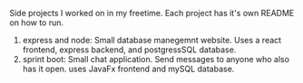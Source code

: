 Side projects I worked on in my freetime. Each project has it's own README on how to run.

1. express and node: Small database manegemnt website. Uses a react frontend, express backend, and postgressSQL database.
2. sprint boot: Small chat application. Send messages to anyone who also has it open. uses JavaFx frontend and mySQL database.
